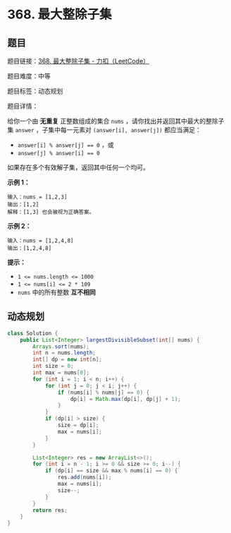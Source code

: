 # 368. 最大整除子集

## 题目

题目链接：[368. 最大整除子集 - 力扣（LeetCode）](https://leetcode.cn/problems/largest-divisible-subset/description/)

题目难度：中等

题目标签：动态规划

题目详情：

给你一个由 **无重复** 正整数组成的集合 `nums` ，请你找出并返回其中最大的整除子集 `answer` ，子集中每一元素对 `(answer[i], answer[j])` 都应当满足：

- `answer[i] % answer[j] == 0` ，或
- `answer[j] % answer[i] == 0`

如果存在多个有效解子集，返回其中任何一个均可。

**示例 1：**

```
输入：nums = [1,2,3]
输出：[1,2]
解释：[1,3] 也会被视为正确答案。
```

**示例 2：**

```
输入：nums = [1,2,4,8]
输出：[1,2,4,8]
```

**提示：**

- `1 <= nums.length <= 1000`
- `1 <= nums[i] <= 2 * 109`
- `nums` 中的所有整数 **互不相同**



## 动态规划

``` java
class Solution {
    public List<Integer> largestDivisibleSubset(int[] nums) {
        Arrays.sort(nums);
        int n = nums.length;
        int[] dp = new int[n];
        int size = 0;
        int max = nums[0];
        for (int i = 1; i < n; i++) {
            for (int j = 0; j < i; j++) {
                if (nums[i] % nums[j] == 0) {
                    dp[i] = Math.max(dp[i], dp[j] + 1);
                }
            }
            if (dp[i] > size) {
                size = dp[i];
                max = nums[i];
            }
        }

        List<Integer> res = new ArrayList<>();
        for (int i = n - 1; i >= 0 && size >= 0; i--) {
            if (dp[i] == size && max % nums[i] == 0) {
                res.add(nums[i]);
                max = nums[i];
                size--;
            }
        }
        return res;
    }
}
```